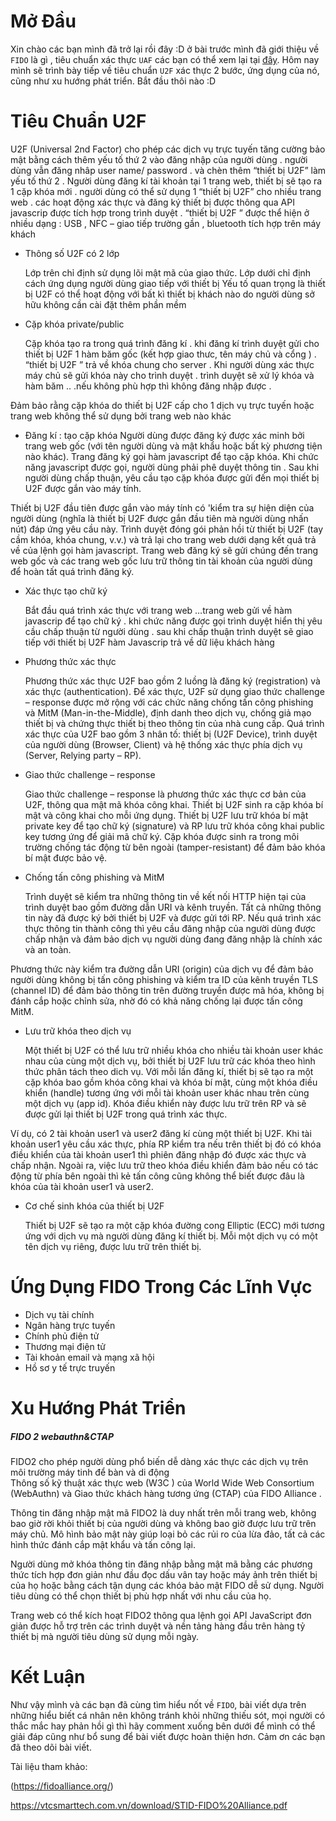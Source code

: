 # Mở Đầu 
Xin chào các bạn mình đã trở lại rồi đây :D ở bài trước mình đã giới thiệu về `FIDO` là gì , tiêu chuẩn xác thực `UAF` các bạn có thể xem lại tại [đây](https://viblo.asia/p/fido-la-gi-vi-sao-can-den-fido-phan-1-oOVlYz2a58W). Hôm nay mình sẽ trình bày tiếp về tiêu chuẩn `U2F` xác thực 2 bước, ứng dụng của nó, cũng như xu hướng phát triển. Bắt đầu thôi nào :D
# Tiêu Chuẩn U2F
U2F (Universal 2nd Factor) cho phép các dịch vụ trực tuyến tăng cường bảo mật bằng cách thêm yếu tố thứ 2 vào đăng nhập của người dùng . người dùng vẫn đăng nhâp user name/ password .  và chèn thêm “thiết bị U2F” làm yếu tố thứ 2 .
Người dùng đăng kí tài khoản tại 1 trang web, thiết bị sẽ tạo ra 1 cặp khóa mới . người dùng có thể sử dụng 1 “thiết bị U2F” cho nhiều trang web . các hoạt động xác thực và đăng ký thiết bị được thông qua API javascrip được tích hợp trong trình duyệt .
“thiết bị  U2F ”  được thể hiện ở nhiều dạng  :  USB  , NFC – giao tiếp trường gần , bluetooth tích hợp trên máy khách
* Thông số U2F có 2 lớp

    Lớp trên chỉ định sử dụng lõi mật mã của giao thức. Lớp dưới chỉ định cách ứng dụng người dùng giao tiếp với thiết bị 
    Yếu tố quan trọng là thiết bị U2F có thể hoạt động với bất kì thiết bị khách nào do người dùng sở hữu  không cần cài đặt thêm phần mềm 

* Cặp khóa private/public 

    Cặp khóa tạo ra trong quá trình đăng kí . khi đăng kí trình duyệt gửi cho thiết bị U2F 1 hàm băm gốc (kết hợp giao thưc, tên máy chủ và cổng ) .   “thiết bị U2F ” trả về khóa chung cho server .  Khi người dùng xác thực máy chủ sẽ gửi khóa này cho trình duyệt . trình duyệt sẽ xử lý khóa và hàm băm .. .nếu không phù hợp thì không đăng nhập được .  

Đảm bảo rằng  cặp khóa  do thiết bị U2F cấp cho 1 dịch vụ trực tuyến hoặc trang web không thể sử dụng bởi trang web nào khác

* Đăng kí : tạo cặp khóa 
    Người dùng được đăng ký được xác minh bởi trang web gốc (với tên người dùng và mật khẩu hoặc bất kỳ phương tiện nào khác). Trang đăng ký gọi hàm javascript để tạo cặp khóa. Khi chức năng javascript được gọi, người dùng phải phê duyệt thông tin . Sau khi người dùng chấp thuận, yêu cầu tạo cặp khóa được gửi đến mọi thiết bị U2F được gắn vào máy tính.

Thiết bị U2F đầu tiên được gắn vào máy tính có 'kiểm tra sự hiện diện của người dùng (nghĩa là thiết bị U2F được gắn đầu tiên mà người dùng nhấn nút) đáp ứng yêu cầu này. Trình duyệt đóng gói phản hồi từ thiết bị U2F (tay cầm khóa, khóa chung, v.v.) và trả lại cho trang web dưới dạng kết quả trả về của lệnh gọi hàm javascript. Trang web đăng ký sẽ gửi chúng đến trang web gốc và các trang web gốc lưu trữ thông tin tài khoản của người dùng để hoàn tất quá trình đăng ký.

* Xác thực tạo chữ ký 

    Bắt đầu quá trình xác thực với trang web …trang web gửi về hàm javascrip để tạo chữ ký . khi chức năng được gọi trình duyệt hiển thị yêu cầu chấp thuận từ người dùng . sau khi chấp thuận trình duyệt sẽ giao tiếp với thiết bị U2F 
    hàm Javascrip trả về  dữ liệu khách hàng 


* Phương thức xác thực 

    Phương thức xác thực U2F bao gồm 2 luồng là đăng ký (registration) và xác thực (authentication). Để xác thực, U2F sử dụng giao thức challenge – response được mở rộng với các chức năng chống tấn công phishing và MitM (Man-in-the-Middle), định danh theo dịch vụ, chống giả mạo thiết bị và chứng thực thiết bị theo thông tin của nhà cung cấp. Quá trình xác thực của U2F bao gồm 3 nhân tố: thiết bị (U2F Device), trình duyệt của người dùng (Browser, Client) và hệ thống xác thực phía dịch vụ (Server, Relying party – RP).
 
* Giao thức challenge – response

    Giao thức challenge – response là phương thức xác thực cơ bản của U2F, thông qua mật mã khóa công khai. Thiết bị U2F sinh ra cặp khóa bí mật và công khai cho mỗi ứng dụng. Thiết bị U2F lưu trữ khóa bí mật private key để tạo chữ ký (signature) và RP lưu trữ khóa công khai public key tương ứng để giải mã chữ ký. Cặp khóa được sinh ra trong môi trường chống tác động từ bên ngoài (tamper-resistant) để đảm bảo khóa bí mật được bảo vệ.

* Chống tấn công phishing và MitM

    Trình duyệt sẽ kiểm tra những thông tin về kết nối HTTP hiện tại của trình duyệt bao gồm đường dẫn URI và kênh truyền. Tất cả những thông tin này đã được ký bởi thiết bị U2F và được gửi tới RP. Nếu quá trình xác thực thông tin thành công thì yêu cầu đăng nhập của người dùng được chấp nhận và đảm bảo dịch vụ người dùng đang đăng nhập là chính xác và an toàn.

Phương thức này kiểm tra đường dẫn URI (origin) của dịch vụ để đảm bảo người dùng không bị tấn công phishing và kiểm tra ID của kênh truyền TLS (channel ID) để đảm bảo thông tin trên đường truyền được mã hóa, không bị đánh cắp hoặc chỉnh sửa, nhờ đó có khả năng chống lại được tấn công MitM.

* Lưu trữ khóa theo dịch vụ

    Một thiết bị U2F có thể lưu trữ nhiều khóa cho nhiều tài khoản user khác nhau của cùng một dịch vụ, bởi thiết bị U2F lưu trữ các khóa theo hình thức phân tách theo dich vụ. Với mỗi lần đăng kí, thiết bị sẽ tạo ra một cặp khóa bao gồm khóa công khai và khóa bí mật, cùng một khóa điều khiển (handle) tương ứng với mỗi tài khoản user khác nhau trên cùng một dịch vụ (app id). Khóa điều khiển này được lưu trữ trên RP và sẽ được gửi lại thiết bị U2F trong quá trình xác thực.

Ví dụ, có 2 tài khoản user1 và user2 đăng kí cùng một thiết bị U2F. Khi tài khoản user1 yêu cầu xác thực, phía RP kiểm tra nếu trên thiết bị đó có khóa điều khiển của tài khoản user1 thì phiên đăng nhập đó được xác thực và chấp nhận. Ngoài ra, việc lưu trữ theo khóa điều khiển đảm bảo nếu có tác động từ phía bên ngoài thì kẻ tấn công cũng không thể biết được đâu là khóa của tài khoản user1 và user2.
* Cơ chế sinh khóa của thiết bị U2F

    Thiết bị U2F sẽ tạo ra một cặp khóa đường cong Elliptic (ECC) mới tương ứng với dịch vụ mà người dùng đăng kí thiết bị. Mỗi một dịch vụ có một tên dịch vụ riêng, được lưu trữ trên thiết bị.
# Ứng Dụng FIDO Trong Các  Lĩnh Vực 
* Dịch vụ tài chính
* Ngân hàng trực tuyến
*  Chính phủ điện tử
*  Thương mại điện tử
*  Tài khoản email và mạng xã hội
*  Hồ sơ y tế trực truyến
# Xu Hướng Phát Triển

##### FIDO 2  webauthn&CTAP 

FIDO2 cho phép người dùng phổ biến dễ dàng xác thực các dịch vụ trên môi trường máy tinh để bàn và di động  
Thông số kỹ thuật  xác thực web (W3C ) của World Wide Web Consortium (WebAuthn) và Giao thức khách hàng tương ứng (CTAP) của FIDO Alliance .  

Thông tin đăng nhập mật mã FIDO2 là duy nhất trên mỗi trang web, không bao giờ rời khỏi thiết bị của người dùng và không bao giờ được lưu trữ trên máy chủ. Mô hình bảo mật này giúp loại bỏ các rủi ro của lừa đảo, tất cả các hình thức đánh cắp mật khẩu và tấn công lại.

Người dùng mở khóa thông tin đăng nhập bằng mật mã bằng các phương thức tích hợp đơn giản như đầu đọc dấu vân tay hoặc máy ảnh trên thiết bị của họ hoặc bằng cách tận dụng các khóa bảo mật FIDO dễ sử dụng. Người tiêu dùng có thể chọn thiết bị phù hợp nhất với nhu cầu của họ.

Trang web có thể kích hoạt FIDO2 thông qua lệnh gọi API JavaScript đơn giản được hỗ trợ trên các trình duyệt và nền tảng hàng đầu trên hàng tỷ thiết bị mà người tiêu dùng sử dụng mỗi ngày.
# Kết Luận
Như vậy mình và các bạn đã cùng tìm hiểu nốt về `FIDO`, bài viết dựa trên những hiểu biết cá nhân nên không tránh khỏi những thiếu sót, mọi người có thắc mắc hay phản hồi gì thì hãy comment xuống bên dưới để mình có thể giải đáp cũng như bổ sung để bài viết được hoàn thiện hơn. Cảm ơn các bạn đã theo dõi bài viết.

Tài liệu tham khảo: 

(https://fidoalliance.org/)

https://vtcsmarttech.com.vn/download/STID-FIDO%20Alliance.pdf